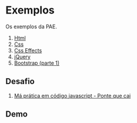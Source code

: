 # Exemplos

Os exemplos da PAE.

1. [Html](https://github.com/dobbinx3/maua/tree/master/pae/desenvolvimento_de_sites_responsivos_modernos/2019_2/html)
2. [Css](https://github.com/dobbinx3/maua/tree/master/pae/desenvolvimento_de_sites_responsivos_modernos/2019_2/css)
3. [Css Effects](https://github.com/dobbinx3/maua/tree/master/pae/desenvolvimento_de_sites_responsivos_modernos/2019_2/css_effects)
4. [jQuery](https://github.com/dobbinx3/maua/tree/master/pae/desenvolvimento_de_sites_responsivos_modernos/2019_2/jquery)
5. [Bootstrap (parte 1)](https://github.com/dobbinx3/maua/tree/master/pae/desenvolvimento_de_sites_responsivos_modernos/2019_2/bootstrap_parte_1)
     <!-- 7. [Bootstrap (parte 2)](https://github.com/dobbinx3/maua/tree/master/pae/desenvolvimento_de_sites_responsivos_modernos/2019_2/bootstrap_parte_2) -->

## Desafio

1. [Má prática em código javascript - Ponte que cai](https://github.com/dobbinx3/maua/tree/master/pae/desenvolvimento_de_sites_responsivos_modernos/2019_2/ponte)

## Demo

<!-- O resultado final pode ser visto funcionando [Aqui](http://www.dobbinx3.com/maua/pae/desenvolvimento_de_sites_responsivos_modernos/agenciax3). -->
